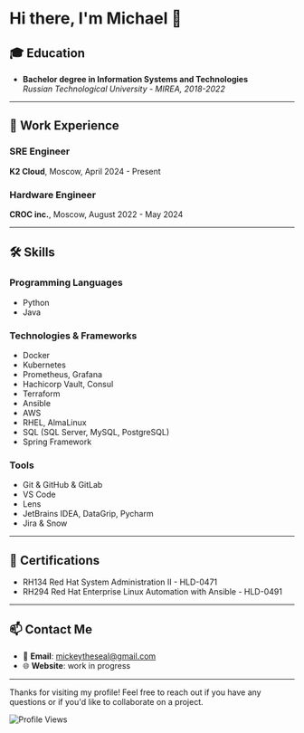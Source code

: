 # Hi there, I'm Michael 👋

## 🎓 Education

- **Bachelor degree in Information Systems and Technologies**  
  *Russian Technological University - MIREA, 2018-2022* 

---

## 💼 Work Experience

### SRE Engineer
**K2 Cloud**, Moscow, April 2024 - Present

### Hardware Engineer
**CROC inc.**, Moscow, August 2022 - May 2024

---

## 🛠 Skills

### Programming Languages

- Python
- Javа

### Technologies & Frameworks

- Docker
- Kubernetes
- Prometheus, Grafana
- Hachicorp Vault, Consul
- Terraform
- Ansible
- AWS
- RHEL, AlmaLinux
- SQL (SQL Server, MySQL, PostgreSQL)
- Spring Framework

### Tools

- Git & GitHub & GitLab
- VS Code
- Lens
- JetBrains IDEA, DataGrip, Pycharm
- Jira & Snow

---

## 📜 Certifications

- RH134 Red Hat System Administration II - HLD-0471
- RH294 Red Hat Enterprise Linux Automation with Ansible - HLD-0491

---

## 📫 Contact Me

- 📧 **Email**: mickeytheseal@gmail.com
- 🌐 **Website**: work in progress

---

Thanks for visiting my profile! Feel free to reach out if you have any questions or if you'd like to collaborate on a project.

![Profile Views](https://komarev.com/ghpvc/?username=mickeytheseal&color=blueviolet)
